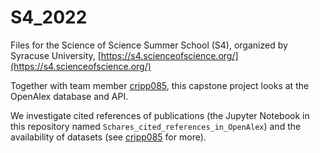 # S4_2022
Files for the Science of Science Summer School (S4), organized by Syracuse University, [https://s4.scienceofscience.org/](https://s4.scienceofscience.org/)

Together with team member [cripp085](https://github.com/cripp085/S4_2022), this capstone project looks at the OpenAlex database and API.

We investigate cited references of publications (the Jupyter Notebook in this repository named `Schares_cited_references_in_OpenAlex`) and the availability of datasets (see [cripp085](https://github.com/cripp085/S4_2022) for more).
